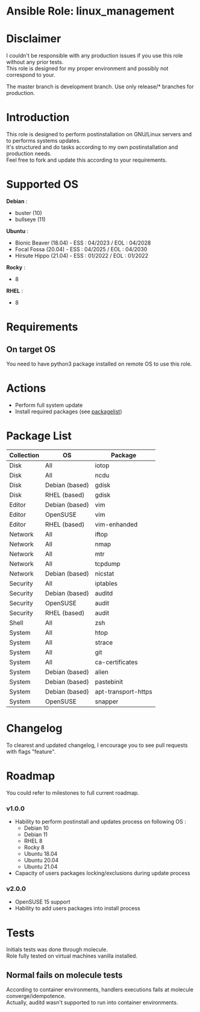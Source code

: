# Ansible Role: linux_management

# Disclaimer

I couldn't be responsible with any production issues if you use this role without any prior tests.  
This role is designed for my proper environment and possibly not correspond to your.

The master branch is development branch. Use only release/* branches for production.

# Introduction

This role is designed to perform postinstallation on GNU/Linux servers and to performs systems updates.  
It's structured and do tasks according to my own postinstallation and production needs.  
Feel free to fork and update this according to your requirements.

# Supported OS

**Debian** :
- buster (10)
- bullseye (11)

**Ubuntu** :
- Bionic Beaver (18.04) - ESS : 04/2023 / EOL : 04/2028
- Focal Fossa (20.04) - ESS : 04/2025 / EOL : 04/2030
- Hirsute Hippo (21.04) - ESS : 01/2022 / EOL : 01/2022

**Rocky** :
- 8

**RHEL** :
- 8

# Requirements

## On target OS

You need to have python3 package installed on remote OS to use this role.

# Actions

- Perform full system update
- Install required packages (see [packagelist](#package-list))

# Package List

| Collection | OS             | Package             |
| ---------- | -------------  | ------------------- |
| Disk       | All            | iotop               |
| Disk       | All            | ncdu                |
| Disk       | Debian (based) | gdisk               |
| Disk       | RHEL (based)   | gdisk               |
| Editor     | Debian (based) | vim                 |
| Editor     | OpenSUSE       | vim                 |
| Editor     | RHEL (based)   | vim-enhanded        |
| Network    | All            | iftop               |
| Network    | All            | nmap                |
| Network    | All            | mtr                 |
| Network    | All            | tcpdump             |
| Network    | Debian (based) | nicstat             |
| Security   | All            | iptables            |
| Security   | Debian (based) | auditd              |
| Security   | OpenSUSE       | audit               |
| Security   | RHEL (based)   | audit               |
| Shell      | All            | zsh                 |
| System     | All            | htop                |
| System     | All            | strace              | 
| System     | All            | git                 |
| System     | All            | ca-certificates     |
| System     | Debian (based) | alien               |
| System     | Debian (based) | pastebinit          | 
| System     | Debian (based) | apt-transport-https |
| System     | OpenSUSE       | snapper             |

# Changelog

To clearest and updated changelog, I encourage you to see pull requests with flags "feature".

# Roadmap

You could refer to milestones to full current roadmap.

### v1.0.0

- Hability to perform postinstall and updates process on following OS :
  - Debian 10
  - Debian 11
  - RHEL 8
  - Rocky 8
  - Ubuntu 18.04
  - Ubuntu 20.04
  - Ubuntu 21.04
- Capacity of users packages locking/exclusions during update process

### v2.0.0

- OpenSUSE 15 support
- Hability to add users packages into install process

# Tests

Initials tests was done through molecule.  
Role fully tested on virtual machines vanilla installed.

## Normal fails on molecule tests

According to container environments, handlers executions fails at molecule converge/idempotence.  
Actually, auditd wasn't supported to run into container environments.

